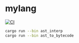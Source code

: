 # mylang

[![CI](https://github.com/0918nobita/mylang/actions/workflows/check.yml/badge.svg)](https://github.com/0918nobita/mylang/actions/workflows/check.yml)

```bash
cargo run --bin ast_interp
cargo run --bin ast_to_bytecode
```

